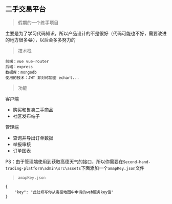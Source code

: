 ## 二手交易平台

>假期的一个练手项目

主要是为了学习代码知识，所以产品设计的不是很好（代码可能也不好，需要改进的地方很多😂），以后会多多努力的

>技术栈

```
前端：vue vue-router 
后端：express 
数据库：mongodb 
使用的技术：JWT 非对称加密 echart...
```

>功能

客户端

- 购买和售卖二手商品
- 社区发布帖子

管理端

- 查询并导出订单数据
- 举报审核
- 订单图表 

PS：由于管理端使用到获取高德天气的接口，所以你需要在`Second-hand-trading-platform\admin\src\assets`下面添加一个`amapKey.json`文件

>`amapKey.json`
```
{
    "key": "此处填写你从高德地图中申请的web服务key值"
}
```

